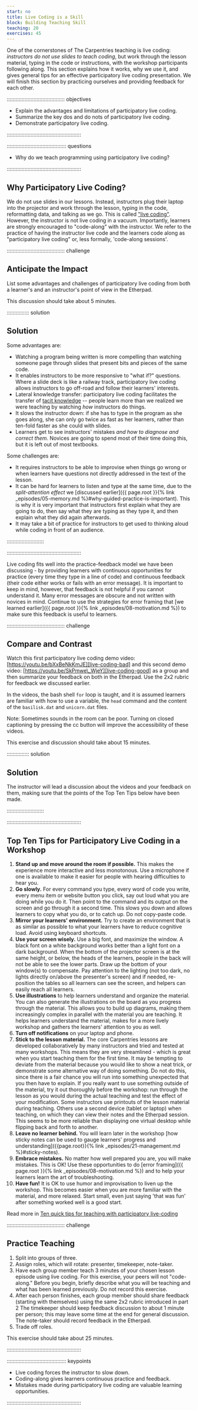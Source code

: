```yaml
---
start: no
title: Live Coding is a Skill
block: Building Teaching Skill
teaching: 20
exercises: 45
---
```


One of the cornerstones of The Carpentries teaching is live
coding: *instructors do not use slides to teach coding*, but work through the lesson material,
typing in the code or instructions, with the workshop participants following
along. This section explains how it works, why we use it, and
gives general tips for an effective participatory live coding presentation. We will
finish this section by practicing ourselves and providing feedback for each other.

::::::::::::::::::::::::::::::::::::::: objectives

- Explain the advantages and limitations of participatory live coding.
- Summarize the key dos and do nots of participatory live coding.
- Demonstrate participatory live coding.

::::::::::::::::::::::::::::::::::::::::::::::::::

:::::::::::::::::::::::::::::::::::::::: questions

- Why do we teach programming using participatory live coding?

::::::::::::::::::::::::::::::::::::::::::::::::::

## Why Participatory Live Coding?

We do not use slides in our lessons.
Instead, instructors plug their laptop into the projector
and work through the lesson,
typing in the code,
reformatting data,
and talking as we go.
This is called ["live coding"](https://en.wikipedia.org/wiki/Live_coding).
However, the instructor is not live coding in a vacuum.
Importantly, learners are strongly encouraged
to "code-along" with the instructor.
We refer to the practice of having the instructor live code and the learners code along as "participatory live coding" or, less formally, 'code-along sessions'.

:::::::::::::::::::::::::::::::::::::::  challenge

## Anticipate the Impact

List some advantages and challenges of participatory live coding
from both a learner's and an instructor's point of view
in the Etherpad.

This discussion should take about 5 minutes.

:::::::::::::::  solution

## Solution

Some advantages are:

- Watching a program being written is more compelling than
  watching someone page through slides that present bits and pieces of the same code.
- It enables instructors to be more responsive to "what if?" questions.
  Where a slide deck is like a railway track,
  participatory live coding allows instructors to go off-road and follow their learners' interests.
- Lateral knowledge transfer: participatory live coding facilitates the transfer of [tacit knowledge](https://jonudell.net/udell/2006-09-19-screencasting-of-tacit-knowledge.html) -- people learn more than we realized we were
  teaching by watching *how* instructors do things.
- It slows the instructor down:
  if she has to type in the program as she goes along,
  she can only go twice as fast as her learners,
  rather than ten-fold faster as she could with slides.
- Learners get to see instructors' mistakes *and how to diagnose and correct them*.
  Novices are going to spend most of their time doing this,
  but it is left out of most textbooks.

Some challenges are:

- It requires instructors to be able to improvise when things go wrong or when learners
  have questions not directly addressed in the text of the lesson.
- It can be hard for learners to listen and type at the same time, due to the  
  *split-attention effect* we
  [discussed earlier]({{ page.root }}{% link \_episodes/05-memory.md %}#why-guided-practice-is-important).
  This is why it is
  very important that instructors first explain what they are going to do, then
  say what they are typing as they type it, and then
  explain what they did again afterwards.
- It may take a bit of practice for instructors to
  get used to thinking aloud while coding in front of an audience.

:::::::::::::::::::::::::

::::::::::::::::::::::::::::::::::::::::::::::::::

Live coding fits well into the practice-feedback model we have been discussing - by providing
learners with continuous opportunities for practice (every time they type in a line of code)
and continuous feedback (their code either works or fails with an error message). It is
important to keep in mind, however, that feedback is not helpful if you cannot understand it.
Many error messages are obscure and not written with novices in mind. Continue to use the strategies for error framing that
[we learned earlier]({{ page.root }}{% link \_episodes/08-motivation.md %}) to make sure this feedback is useful to learners.

:::::::::::::::::::::::::::::::::::::::  challenge

## Compare and Contrast

Watch this first participatory live coding demo video: [https://youtu.be/bXxBeNkKmJE][live-coding-bad]
and this second demo video: [https://youtu.be/SkPmwe\_WjeY][live-coding-good]
as a group and then summarize your feedback on both in the Etherpad.
Use the 2x2 rubric for feedback we discussed earlier.

In the videos, the bash shell `for` loop is taught,
and it is assumed learners are familiar with how to use a variable,
the `head` command and the content of the `basilisk.dat` and `unicorn.dat`
files.

Note: Sometimes sounds in the room can be poor. Turning on closed captioning by pressing the cc button will improve the accessibility of these videos.

This exercise and discussion should take about 15 minutes.

:::::::::::::::  solution

## Solution

The instructor will lead a discussion about the videos and your feedback on them,
making sure that the points of the Top Ten Tips below have been made.

:::::::::::::::::::::::::

::::::::::::::::::::::::::::::::::::::::::::::::::

## Top Ten Tips for Participatory Live Coding in a Workshop

1. **Stand up and move around the room if possible.** This makes the experience more interactive and less monotonous. Use a microphone if one is available to make it easier for people with hearing difficulties to hear you.
2. **Go slowly.** For every command you type, every word of code you write, every menu item or website button you click, say out loud what you are doing while you do it.  Then point to the command and its output on the screen and go through it a second time.  This slows you down and allows learners to copy what you do, or to catch up.  Do not copy-paste code.
3. **Mirror your learners' environment.** Try to create an environment that is as similar as possible to what your learners have to reduce cognitive load. Avoid using keyboard shortcuts.
4. **Use your screen wisely.** Use a big font, and maximize the window.  A black font on a white background works better than a light font on a dark background.  When the bottom of the projector screen is at the same height, or below, the heads of the learners, people in the back will not be able to see the lower parts.  Draw up the bottom of your window(s) to compensate. Pay attention to the lighting (not too dark, no lights directly on/above the presenter's screen) and if needed, re-position the tables so all learners can see the screen, and helpers can easily reach all learners.
5. **Use illustrations** to help learners understand and organize the material. You can also generate the illustrations on the board as you progress through the material.  This allows you to build up diagrams, making them increasingly complex in parallel with the material you are teaching.  It helps learners understand the material, makes for a more lively workshop and gathers the learners' attention to you as well.
6. **Turn off notifications** on your laptop and phone.
7. **Stick to the lesson material.** The core Carpentries lessons are developed collaboratively by many instructors and tried and tested at many workshops.  This means they are very streamlined - which is great when you start teaching them for the first time.  It may be tempting to deviate from the material because you would like to show a neat trick, or demonstrate some alternative way of doing something.  Do not do this, since there is a fair chance you will run into something unexpected that you then have to explain.  If you really want to use something outside of the material, try it out thoroughly before the workshop: run through the lesson as you would during the actual teaching and test the effect of your modification.
  Some instructors use printouts of the lesson material during teaching. Others use a second device (tablet or laptop) when teaching, on which they can view their notes and the Etherpad session.  This seems to be more reliable than displaying one virtual desktop while flipping back and forth to another.
8. **Leave no learner behind.** You will learn later in the workshop [how sticky notes can be used to gauge learners' progress and understanding]({{page.root}}{% link \_episodes/21-management.md %}#sticky-notes).
9. **Embrace mistakes.** No matter how well prepared you are, you will make mistakes. This is OK! Use these opportunities to do [error framing]({{ page.root }}{% link \_episodes/08-motivation.md %}) and to help your learners learn the art of troubleshooting.
10. **Have fun!** It is OK to use humor and improvisation to liven up the workshop. This becomes easier when you are more familiar with the material, and more relaxed. Start small, even just saying 'that was fun' after something worked well is a good start.

Read more in [Ten quick tips for teaching with participatory live-coding][live-coding-tips-paper]

:::::::::::::::::::::::::::::::::::::::  challenge

## Practice Teaching

1. Split into groups of three.
2. Assign roles, which will rotate: presenter, timekeeper, note-taker.
3. Have each group member teach 3 minutes of your chosen lesson episode using live coding.
  For this exercise, your peers will not "code-along." Before
  you begin, briefly describe what you will be teaching and what has been learned previously. Do not record this exercise.
4. After each person finishes, each group member should share feedback (starting with themselves) using the same 2x2 rubric introduced in part 2 The
  timekeeper should keep feedback discussion to about 1 minute per person; this may leave some time at the end for general
  discussion. The note-taker should record feedback in the Etherpad.
5. Trade off roles.

This exercise should take about 25 minutes.  


::::::::::::::::::::::::::::::::::::::::::::::::::

[live-coding-bad]: https://youtu.be/bXxBeNkKmJE
[live-coding-good]: https://youtu.be/SkPmwe_WjeY
[live-coding-tips-paper]: https://doi.org/10.1371/journal.pcbi.1008090


:::::::::::::::::::::::::::::::::::::::: keypoints

- Live coding forces the instructor to slow down.
- Coding-along gives learners continuous practice and feedback.
- Mistakes made during participatory live coding are valuable learning opportunities.

::::::::::::::::::::::::::::::::::::::::::::::::::


